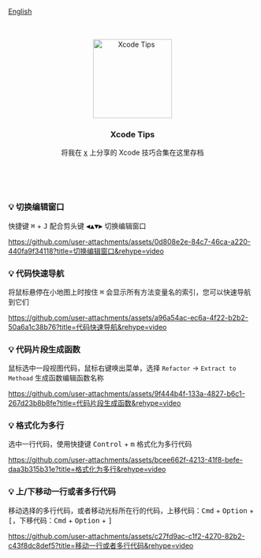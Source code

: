 [English](README.md)

<div align="center">
  <br />
  <br />
  <img src="https://github.com/user-attachments/assets/c77fcbc2-58d5-4538-bc12-cc148343a554" alt="Xcode Tips" width="160" height="160">
  <h3>Xcode Tips</h3>
  <p>将我在 <a href="https://x.com/jaywcjlove">x</a> 上分享的 Xcode 技巧合集在这里存档</p>
  <br />
  <br />
  <br />
  <!--rehype:style=border: 0;-->
</div>

### 💡 **切换编辑窗口**

快捷键 <kbd>⌘</kbd> + <kbd>J</kbd> 配合剪头键 <kbd>◀</kbd><kbd>▲</kbd><kbd>▼</kbd><kbd>▶</kbd> 切换编辑窗口

https://github.com/user-attachments/assets/0d808e2e-84c7-46ca-a220-440fa9f34118?title=切换编辑窗口&rehype=video

### 💡 **代码快速导航**

将鼠标悬停在小地图上时按住 <kbd>⌘</kbd> 会显示所有方法变量名的索引，您可以快速导航到它们

https://github.com/user-attachments/assets/a96a54ac-ec6a-4f22-b2b2-50a6a1c38b76?title=代码快速导航&rehype=video

### 💡 **代码片段生成函数**

鼠标选中一段视图代码，鼠标右键唤出菜单，选择 `Refactor` -> `Extract to Methoad` 生成函数编辑函数名称

https://github.com/user-attachments/assets/9f444b4f-133a-4827-b6c1-267d23b8b8fe?title=代码片段生成函数&rehype=video

### 💡 格式化为多行

选中一行代码，使用快捷键 <kbd>Control</kbd> + <kbd>m</kbd> 格式化为多行代码

https://github.com/user-attachments/assets/bcee662f-4213-41f8-befe-daa3b315b31e?title=格式化为多行&rehype=video

### 💡 上/下移动一行或者多行代码

移动选择的多行代码，或者移动光标所在行的代码，上移代码：<kbd>Cmd</kbd> + <kbd>Option</kbd> + <kbd>[</kbd>，下移代码：<kbd>Cmd</kbd> + <kbd>Option</kbd> + <kbd>]</kbd> 

https://github.com/user-attachments/assets/c27fd9ac-c1f2-4270-82b2-c43f8dc8def5?title=移动一行或者多行代码&rehype=video